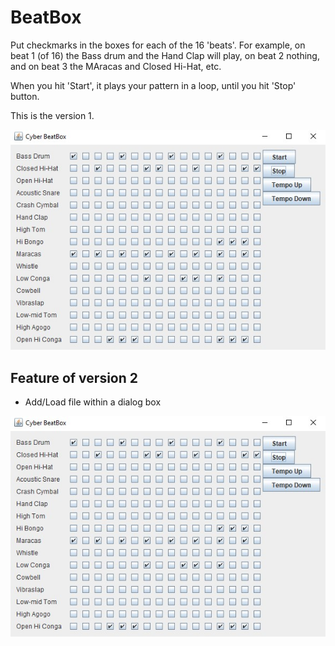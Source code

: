 # BeatBox

Put checkmarks in the boxes for each of the 16 'beats'. For example, on beat 1 (of 16) the Bass drum and the Hand Clap will play, 
on beat 2 nothing, and on beat 3 the MAracas and Closed Hi-Hat, etc.

When you hit 'Start', it plays your pattern in a loop, until you hit 'Stop' button.

This is the version 1.

![alt-text](https://github.com/vladpop20/BeatBox/blob/master/GiveMeABeat.jpg)
## Feature of version 2

- Add/Load file within a dialog box

![alt-text](https://github.com/vladpop20/BeatBox/blob/master/GiveMeABeat-v2.jpg)
  
